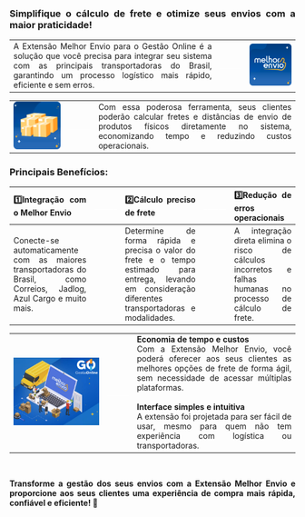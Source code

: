<div style="text-align: justify">

### Simplifique o cálculo de frete e otimize seus envios com a maior praticidade!

| | | |
|-|-|-|
|A Extensão Melhor Envio para o Gestão Online é a solução que você precisa para integrar seu sistema com as principais transportadoras do Brasil, garantindo um processo logístico mais rápido, eficiente e sem erros.|<p style="color: white;"> ______ </p>|![](https://github.com/Gestao-Online/public-docs/blob/edbc6466072dfe99372697f37c960ba841f5d849/erp-v2/marketplace/extensions/br.com.melhorenvio.gestao-online/assets/extensao_melho_envio_01.png?raw=true) |

| | | |
|-|-|-|
|![](https://github.com/Gestao-Online/public-docs/blob/f3d1d684751314c79b85bbc5851bd3ca8d8527c8/erp-v2/marketplace/extensions/br.com.melhorenvio.gestao-online/assets/extensao_melho_envio_02.png?raw=true) |<p style="color: white;"> ______ </p> |Com essa poderosa ferramenta, seus clientes poderão calcular fretes e distâncias de envio de produtos físicos diretamente no sistema, economizando tempo e reduzindo custos operacionais. |

### Principais Benefícios:

|**1️⃣Integração com o Melhor Envio** |<p style="color: white;"> ______ </p>|**2️⃣Cálculo preciso de frete** |<p style="color: white;"> ______ </p>|**3️⃣Redução de erros operacionais** |
|-|-|-|-|-|
|Conecte-se automaticamente com as maiores transportadoras do Brasil, como Correios, Jadlog, Azul Cargo e muito mais. ||Determine de forma rápida e precisa o valor do frete e o tempo estimado para entrega, levando em consideração diferentes transportadoras e modalidades. ||A integração direta elimina o risco de cálculos incorretos e falhas humanas no processo de cálculo de frete. |

| | | |
|-|-|-|
|![](https://github.com/Gestao-Online/public-docs/blob/9f075236a9ddf8abb800d31f1e17da7d671d84ff/erp-v2/marketplace/extensions/br.com.melhorenvio.gestao-online/assets/extensao_melho_envio_03.png?raw=true) |<p style="color: white;"> ______ </p>|**Economia de tempo e custos**<br>Com a Extensão Melhor Envio, você poderá oferecer aos seus clientes as melhores opções de frete de forma ágil, sem necessidade de acessar múltiplas plataformas.<br><br>**Interface simples e intuitiva**<br>A extensão foi projetada para ser fácil de usar, mesmo para quem não tem experiência com logística ou transportadoras. |

<br>

**Transforme a gestão dos seus envios com a Extensão Melhor Envio e proporcione aos seus clientes uma experiência de compra mais rápida, confiável e eficiente! 🚀**

</div>